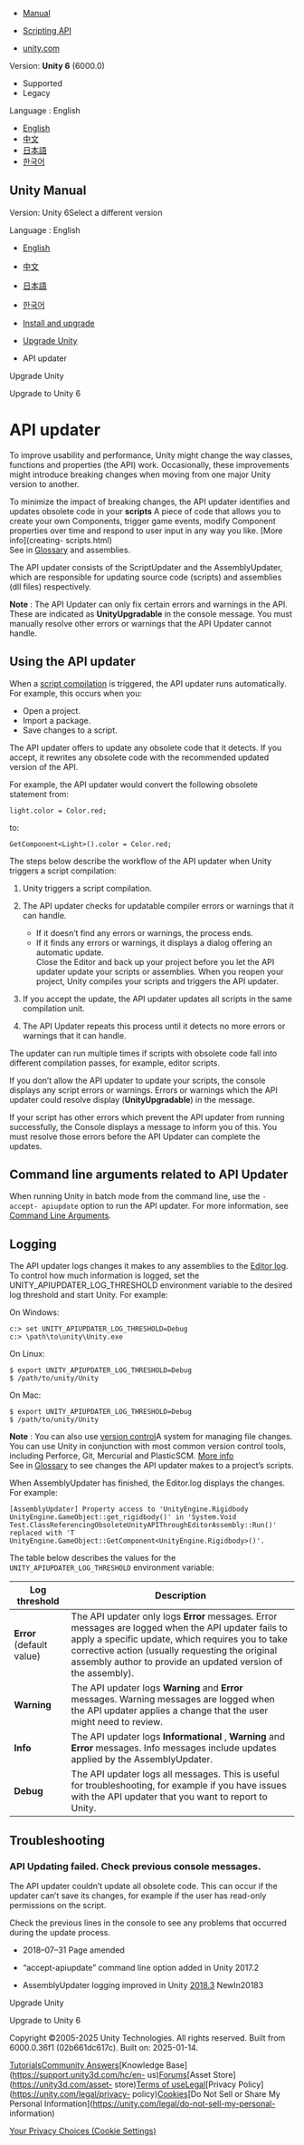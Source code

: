 [](https://docs.unity3d.com)

  * [Manual](../Manual/index.html)
  * [Scripting API](../ScriptReference/index.html)

  * [unity.com](https://unity.com/)

Version: **Unity 6** (6000.0)

  * Supported
  * Legacy

Language : English

  * [English](/Manual/APIUpdater.html)
  * [中文](/cn/current/Manual/APIUpdater.html)
  * [日本語](/ja/current/Manual/APIUpdater.html)
  * [한국어](/kr/current/Manual/APIUpdater.html)

[](https://docs.unity3d.com)

## Unity Manual

Version: Unity 6Select a different version

Language : English

  * [English](/Manual/APIUpdater.html)
  * [中文](/cn/current/Manual/APIUpdater.html)
  * [日本語](/ja/current/Manual/APIUpdater.html)
  * [한국어](/kr/current/Manual/APIUpdater.html)

  * [Install and upgrade](install-and-upgrade.html)
  * [Upgrade Unity](UpgradeGuides.html)
  * API updater

[](UpgradeGuides.html)

Upgrade Unity

[](UpgradeGuideUnity6.html)

Upgrade to Unity 6

# API updater

To improve usability and performance, Unity might change the way classes,
functions and properties (the API) work. Occasionally, these improvements
might introduce breaking changes when moving from one major Unity version to
another.

To minimize the impact of breaking changes, the API updater identifies and
updates obsolete code in your **scripts** A piece of code that allows you to
create your own Components, trigger game events, modify Component properties
over time and respond to user input in any way you like. [More info](creating-
scripts.html)  
See in [Glossary](Glossary.html#Scripts) and assemblies.

The API updater consists of the ScriptUpdater and the AssemblyUpdater, which
are responsible for updating source code (scripts) and assemblies (dll files)
respectively.

**Note** : The API Updater can only fix certain errors and warnings in the
API. These are indicated as **UnityUpgradable** in the console message. You
must manually resolve other errors or warnings that the API Updater cannot
handle.

## Using the API updater

When a [script compilation](script-compilation.html) is triggered, the API
updater runs automatically. For example, this occurs when you:

  * Open a project.
  * Import a package.
  * Save changes to a script.

The API updater offers to update any obsolete code that it detects. If you
accept, it rewrites any obsolete code with the recommended updated version of
the API.

For example, the API updater would convert the following obsolete statement
from:

    
    
    light.color = Color.red;
    

to:

    
    
    GetComponent<Light>().color = Color.red;
    

The steps below describe the workflow of the API updater when Unity triggers a
script compilation:

  1. Unity triggers a script compilation.
  2. The API updater checks for updatable compiler errors or warnings that it can handle. 
     * If it doesn’t find any errors or warnings, the process ends.
     * If it finds any errors or warnings, it displays a dialog offering an automatic update.  
Close the Editor and back up your project before you let the API updater
update your scripts or assemblies. When you reopen your project, Unity
compiles your scripts and triggers the API updater.

  3. If you accept the update, the API updater updates all scripts in the same compilation unit.
  4. The API Updater repeats this process until it detects no more errors or warnings that it can handle.

The updater can run multiple times if scripts with obsolete code fall into
different compilation passes, for example, editor scripts.

If you don’t allow the API updater to update your scripts, the console
displays any script errors or warnings. Errors or warnings which the API
updater could resolve display (**UnityUpgradable**) in the message.

If your script has other errors which prevent the API updater from running
successfully, the Console displays a message to inform you of this. You must
resolve those errors before the API Updater can complete the updates.

## Command line arguments related to API Updater

When running Unity in batch mode from the command line, use the `-accept-
apiupdate` option to run the API updater. For more information, see [Command
Line Arguments](CommandLineArguments.html).

## Logging

The API updater logs changes it makes to any assemblies to the [Editor
log](log-files.html). To control how much information is logged, set the
UNITY_APIUPDATER_LOG_THRESHOLD environment variable to the desired log
threshold and start Unity. For example:

On Windows:

    
    
    c:> set UNITY_APIUPDATER_LOG_THRESHOLD=Debug
    c:> \path\to\unity\Unity.exe
    

On Linux:

    
    
    $ export UNITY_APIUPDATER_LOG_THRESHOLD=Debug
    $ /path/to/unity/Unity
    

On Mac:

    
    
    $ export UNITY_APIUPDATER_LOG_THRESHOLD=Debug
    $ /path/to/unity/Unity
    

**Note** : You can also use [version
control](https://en.wikipedia.org/wiki/Version_control)A system for managing
file changes. You can use Unity in conjunction with most common version
control tools, including Perforce, Git, Mercurial and PlasticSCM. [More
info](VersionControl.html)  
See in [Glossary](Glossary.html#VersionControl) to see changes the API updater
makes to a project’s scripts.

When AssemblyUpdater has finished, the Editor.log displays the changes. For
example:

    
    
    [AssemblyUpdater] Property access to 'UnityEngine.Rigidbody
    UnityEngine.GameObject::get_rigidbody()' in 'System.Void
    Test.ClassReferencingObsoleteUnityAPIThroughEditorAssembly::Run()' replaced with 'T
    UnityEngine.GameObject::GetComponent<UnityEngine.Rigidbody>()'.
    

The table below describes the values for the `UNITY_APIUPDATER_LOG_THRESHOLD`
environment variable:

Log threshold | Description  
---|---  
**Error** (default value) | The API updater only logs **Error** messages. Error messages are logged when the API updater fails to apply a specific update, which requires you to take corrective action (usually requesting the original assembly author to provide an updated version of the assembly).  
**Warning** | The API updater logs **Warning** and **Error** messages. Warning messages are logged when the API updater applies a change that the user might need to review.  
**Info** | The API updater logs **Informational** , **Warning** and **Error** messages. Info messages include updates applied by the AssemblyUpdater.  
**Debug** | The API updater logs all messages. This is useful for troubleshooting, for example if you have issues with the API updater that you want to report to Unity.  
  
## Troubleshooting

### API Updating failed. Check previous console messages.

The API updater couldn’t update all obsolete code. This can occur if the
updater can’t save its changes, for example if the user has read-only
permissions on the script.

Check the previous lines in the console to see any problems that occurred
during the update process.

  * 2018–07–31 Page amended 

  * “accept-apiupdate” command line option added in Unity 2017.2

  * AssemblyUpdater logging improved in Unity [2018.3](https://docs.unity3d.com/2018.3/Documentation/Manual/30_search.html?q=newin20183) NewIn20183

[](UpgradeGuides.html)

Upgrade Unity

[](UpgradeGuideUnity6.html)

Upgrade to Unity 6

Copyright ©2005-2025 Unity Technologies. All rights reserved. Built from
6000.0.36f1 (02b661dc617c). Built on: 2025-01-14.

[Tutorials](https://learn.unity.com/)[Community
Answers](https://answers.unity3d.com)[Knowledge
Base](https://support.unity3d.com/hc/en-
us)[Forums](https://forum.unity3d.com)[Asset Store](https://unity3d.com/asset-
store)[Terms of
use](https://docs.unity3d.com/Manual/TermsOfUse.html)[Legal](https://unity.com/legal)[Privacy
Policy](https://unity.com/legal/privacy-
policy)[Cookies](https://unity.com/legal/cookie-policy)[Do Not Sell or Share
My Personal Information](https://unity.com/legal/do-not-sell-my-personal-
information)

[Your Privacy Choices (Cookie Settings)](javascript:void\(0\);)

